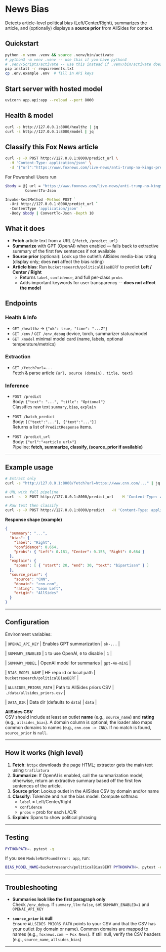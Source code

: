 # News Bias

Detects article-level political bias (Left/Center/Right), summarizes the article, and (optionally) displays a **source prior** from AllSides for context.

## Quickstart
```bash
python -m venv .venv && source .venv/bin/activate
# python3 -m venv .venv -- use this if you have python3
# .venv/Scripts/activate -- use this instead if .venv/bin/activate does not work with your machine
pip install -r requirements.txt
cp .env.example .env  # fill in API keys
```

## Start server with hosted model
```bash
uvicorn app.api:app --reload --port 8000
```
## Health & model
```bash
curl -s http://127.0.0.1:8000/healthz | jq
curl -s http://127.0.0.1:8000/model | jq
```


## Classify this Fox News article
```bash
curl -s -X POST http://127.0.0.1:8000/predict_url \
  -H 'Content-Type: application/json' \
  -d '{"url":"https://www.foxnews.com/live-news/anti-trump-no-kings-protests-october-18-2025"}' | jq
  ```
For Powershell Users run
```bash
$body = @{ url = "https://www.foxnews.com/live-news/anti-trump-no-kings-protests-october-18-2025" } |
         ConvertTo-Json

Invoke-RestMethod -Method POST `
  -Uri http://127.0.0.1:8000/predict_url `
  -ContentType 'application/json' `
  -Body $body | ConvertTo-Json -Depth 10
```


## What it does

- **Fetch** article text from a URL (`/fetch`, `/predict_url`)
- **Summarize** with GPT (OpenAI) when enabled — falls back to extractive summary of the first few sentences if not available
- **Source prior** (optional): Look up the outlet’s AllSides media-bias rating (display only; does **not** affect the bias rating)
- **Article bias**: Run `bucketresearch/politicalBiasBERT` to predict **Left / Center / Right**
  - Returns `label`, `confidence`, and full per-class `probs`
  - Adds important keywords for user transparency -- **does not affect the model**


## Endpoints

### Health & Info
- `GET /healthz` → `{"ok": true, "time": "...Z"}`
- `GET /env` / `GET /env_debug` device, torch, summarizer status/model
- `GET /model` minimal model card (name, labels, optional temperature/metrics)

### Extraction
- `GET /fetch?url=...`  
  Fetch & parse article `{url, source (domain), title, text}`

### Inference
- `POST /predict`  
  Body: `{"text": "...", "title": "Optional"}`  
  Classifies raw text `summary`, `bias`, `explain`

- `POST /batch_predict`  
  Body: `[{"text":"..."}, {"text":"..."}]`  
  Returns a list of `PredictResponse` items.

- `POST /predict_url`  
  Body: `{"url":"<article url>"}`  
  Pipeline: **fetch, summarize, classify, (source_prior if available)**


---

## Example usage

```bash
# Extract only
curl -s "http://127.0.0.1:8000/fetch?url=https://www.cnn.com/..." | jq

# URL with full pipeline
curl -s -X POST http://127.0.0.1:8000/predict_url   -H 'Content-Type: application/json'   -d '{"url":"https://www.foxnews.com/us/harvard-faculty-expressed-support-potential-left-wing-political-violence-during-2018-panel"}' | jq

# Raw text then classify
curl -s -X POST http://127.0.0.1:8000/predict   -H 'Content-Type: application/json'   -d '{"text":"Lawmakers reached a bipartisan deal after extended negotiations."}' | jq

```

**Response shape (example)**

```json
{
  "summary": "...",
  "bias": {
    "label": "Right",
    "confidence": 0.664,
    "probs": { "Left": 0.181, "Center": 0.155, "Right": 0.664 }
  },
  "explain": {
    "spans": [ { "start": 20, "end": 30, "text": "bipartisan" } ]
  },
  "source_prior": {
    "source": "CNN",
    "domain": "cnn.com",
    "rating": "Lean Left",
    "origin": "AllSides"
  }
}
```

---

## Configuration

Environment variables:

| `OPENAI_API_KEY` | Enables GPT summarization | `sk-...` |

| `SUMMARY_ENABLED` | `1` to use OpenAI, `0` to disable | `1` |

| `SUMMARY_MODEL` | OpenAI model for summaries | `gpt-4o-mini` |

| `BIAS_MODEL_NAME` | HF repo id or local path | `bucketresearch/politicalBiasBERT` |

| `ALLSIDES_PRIORS_PATH` | Path to AllSides priors CSV | `./data/allsides_priors.csv` |

| `DATA_DIR` | Data dir (defaults to `data`) | `data` |

**AllSides CSV**  
CSV should include at least an outlet **name** (e.g., `source_name`) and **rating** (e.g., `allsides_bias`). A domain column is optional; the loader also maps common domains to names (e.g., `cnn.com -> CNN`). If no match is found, `source_prior` is `null`.

---

## How it works (high level)

1. **Fetch**: `httpx` downloads the page HTML; extractor gets the main text using `trafilatura`
2. **Summarize**: If OpenAI is enabled, call the summarization model; otherwise, return an extractive summary based off the first few sentences of the article.
3. **Source prior**: Lookup outlet in the AllSides CSV by domain and/or name
4. **Classify**: Tokenize and run the bias model. Compute softmax:
   - `label` = Left/Center/Right
   - `confidence` 
   - `probs` = prob for each L/C/R
5. **Explain**: Spans to show political phrasing

---

## Testing


```bash
PYTHONPATH=. pytest -q
```

If you see `ModuleNotFoundError: app`, run:

```bash
BIAS_MODEL_NAME=bucketresearch/politicalBiasBERT PYTHONPATH=. pytest -q
```

---

## Troubleshooting

- **Summaries look like the first paragraph only**  
  Check `/env_debug`. If `summary_llm:false`, set `SUMMARY_ENABLED=1` and `OPENAI_API_KEY`

- **`source_prior` is null**  
  Ensure `ALLSIDES_PRIORS_PATH` points to your CSV and that the CSV has your outlet (by domain or name). Common domains are mapped to names (e.g., `foxnews.com → Fox News`). If still null, verify the CSV headers (e.g., `source_name`, `allsides_bias`)

---

